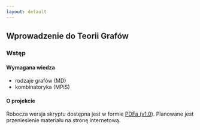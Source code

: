 ```yaml
---
layout: default
---
```


Wprowadzenie do Teorii Grafów
---

### Wstęp

#### Wymagana wiedza
* rodzaje grafów (MD)
* kombinatoryka (MPiS)

#### O projekcie
Robocza wersja skryptu dostępna jest w formie [PDFa (v1.0)](/pdfs/wyb/grafy-skrypt.pdf). Planowane jest przeniesienie materiału na stronę internetową.